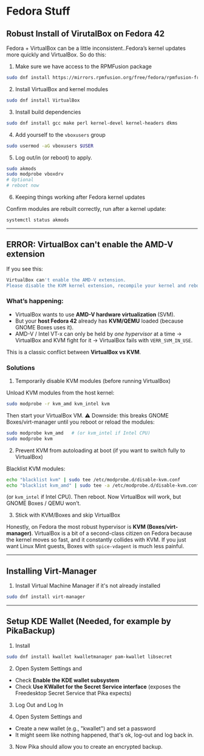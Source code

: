 # Fedora Stuff

## Robust Install of VirutalBox on Fedora 42

Fedora + VirtualBox can be a little inconsistent..Fedora’s kernel updates more quickly and VirtualBox. 
So do this:


1. Make sure we have access to the RPMFusion package


```bash
sudo dnf install https://mirrors.rpmfusion.org/free/fedora/rpmfusion-free-release-$(rpm -E %fedora).noarch.rpm
```

2. Install VirtualBox and kernel modules

```bash
sudo dnf install VirtualBox
```

3. Install build dependencies

```bash
sudo dnf install gcc make perl kernel-devel kernel-headers dkms
```

4. Add yourself to the `vboxusers` group

```bash
sudo usermod -aG vboxusers $USER
```

5. Log out/in (or reboot) to apply.

```bash
sudo akmods
sudo modprobe vboxdrv
# Optional
# reboot now
```

6. Keeping things working after Fedora kernel updates

Confirm modules are rebuilt correctly, run after a kernel update:

  ```bash
  systemctl status akmods
  ```

---

## ERROR: VirtualBox can't enable the AMD-V extension

If you see this:

```bash
VirtualBox can't enable the AMD-V extension.
Please disable the KVM kernel extension, recompile your kernel and reboot (VERR_SVM_IN_USE).
```

### What’s happening:

* VirtualBox wants to use **AMD-V hardware virtualization** (SVM).
* But your **host Fedora 42** already has **KVM/QEMU** loaded (because GNOME Boxes uses it).
* AMD-V / Intel VT-x can only be held by *one hypervisor* at a time → VirtualBox and KVM fight for it → VirtualBox fails with `VERR_SVM_IN_USE`.

This is a classic conflict between **VirtualBox vs KVM**.

### Solutions

1. Temporarily disable KVM modules (before running VirtualBox)

Unload KVM modules from the host kernel:

```bash
sudo modprobe -r kvm_amd kvm_intel kvm
```

Then start your VirtualBox VM.
⚠️ Downside: this breaks GNOME Boxes/virt-manager until you reboot or reload the modules:

```bash
sudo modprobe kvm_amd   # (or kvm_intel if Intel CPU)
sudo modprobe kvm
```

2. Prevent KVM from autoloading at boot (if you want to switch fully to VirtualBox)

Blacklist KVM modules:

```bash
echo "blacklist kvm" | sudo tee /etc/modprobe.d/disable-kvm.conf
echo "blacklist kvm_amd" | sudo tee -a /etc/modprobe.d/disable-kvm.conf
```

(or `kvm_intel` if Intel CPU).
Then reboot.
Now VirtualBox will work, but GNOME Boxes / QEMU won’t.

3. Stick with KVM/Boxes and skip VirtualBox

Honestly, on Fedora the most robust hypervisor is **KVM (Boxes/virt-manager)**. VirtualBox is a bit of a second-class citizen on Fedora because the kernel moves so fast, and it constantly collides with KVM. If you just want Linux Mint guests, Boxes with `spice-vdagent` is much less painful.

---

## Installing Virt-Manager

1. Install Virtual Machine Manager if it's not already installed

```bash
sudo dnf install virt-manager
```

---

## Setup KDE Wallet (Needed, for example by PikaBackup)

1. Install

```bash
sudo dnf install kwallet kwalletmanager pam-kwallet libsecret
```

2. Open System Settings and
  - Check **Enable the KDE wallet subsystem**
  - Check **Use KWallet for the Secret Service interface** (exposes the Freedesktop Secret Service that Pika expects)

3. Log Out and Log In

4. Open System Settings and
  - Create a new wallet (e.g., "kwallet") and set a password
  - It might seem like nothing happened, that's ok, log-out and log back in.
  
3. Now Pika should allow you to create an encrypted backup.